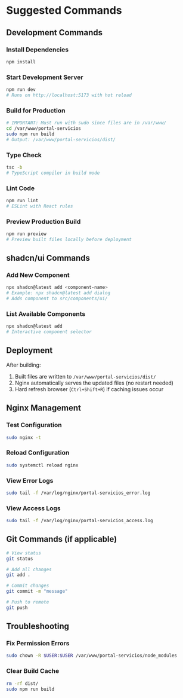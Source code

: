 # Suggested Commands

## Development Commands

### Install Dependencies
```bash
npm install
```

### Start Development Server
```bash
npm run dev
# Runs on http://localhost:5173 with hot reload
```

### Build for Production
```bash
# IMPORTANT: Must run with sudo since files are in /var/www/
cd /var/www/portal-servicios
sudo npm run build
# Output: /var/www/portal-servicios/dist/
```

### Type Check
```bash
tsc -b
# TypeScript compiler in build mode
```

### Lint Code
```bash
npm run lint
# ESLint with React rules
```

### Preview Production Build
```bash
npm run preview
# Preview built files locally before deployment
```

## shadcn/ui Commands

### Add New Component
```bash
npx shadcn@latest add <component-name>
# Example: npx shadcn@latest add dialog
# Adds component to src/components/ui/
```

### List Available Components
```bash
npx shadcn@latest add
# Interactive component selector
```

## Deployment

After building:
1. Built files are written to `/var/www/portal-servicios/dist/`
2. Nginx automatically serves the updated files (no restart needed)
3. Hard refresh browser (`Ctrl+Shift+R`) if caching issues occur

## Nginx Management

### Test Configuration
```bash
sudo nginx -t
```

### Reload Configuration
```bash
sudo systemctl reload nginx
```

### View Error Logs
```bash
sudo tail -f /var/log/nginx/portal-servicios_error.log
```

### View Access Logs
```bash
sudo tail -f /var/log/nginx/portal-servicios_access.log
```

## Git Commands (if applicable)
```bash
# View status
git status

# Add all changes
git add .

# Commit changes
git commit -m "message"

# Push to remote
git push
```

## Troubleshooting

### Fix Permission Errors
```bash
sudo chown -R $USER:$USER /var/www/portal-servicios/node_modules
```

### Clear Build Cache
```bash
rm -rf dist/
sudo npm run build
```
